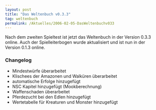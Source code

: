 ```yaml
---
layout: post
title: "Das Weltenbuch v0.3.3"
tag: weltenbuch
permalink: /Aktuelles/2006-02-05-DasWeltenbuchv033
---
```


Nach dem zweiten Spieltest ist jetzt das Weltenbuch in der Version 0.3.3 online. Auch der Spielleiterbogen wurde aktualisiert und ist nun in der Version 0.1.3 online.

### Changelog

- Mindestwürfe überarbeitet
- Klischees der Amazonen und Walküren überarbeitet
- automatische Erfolge hinzugefügt
- NSC Kapitel hinzugefügt (Mookberechnung)
- Waffenschaden überarbeitet
- Pferdezucht bei den Edlen hinzugefügt
- Wertetabelle für Kreaturen und Monster hinzugefügt


